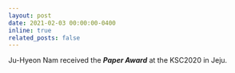 ```yaml
---
layout: post
date: 2021-02-03 00:00:00-0400
inline: true
related_posts: false
---
```


Ju-Hyeon Nam received the ***Paper Award*** at the KSC2020 in Jeju.